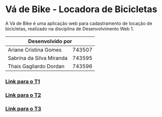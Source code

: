 # Vá de Bike - Locadora de Bicicletas
A Vá de Bike é uma aplicação web para cadastramento de locação de bicicletas, realizado na disciplina de Desenvolvimento Web 1.

<table>
  <thead>
    <tr>
      <th colspan='2'>Desenvolvido por</th>
    </tr>
  </thead>
    <tr>
      <td>Ariane Cristina Gomes</td>
      <td>743507</td>
    </tr>
    <tr>
      <td>Sabrina da Silva Miranda</td>
      <td>743595</td>
    </tr>
    <tr>
      <td>Thais Gagliardo Dordan</td>
      <td>743596</td>
    </tr>
</table>

###  [Link para o T1](https://github.com/thagd/web/blob/main/T1/CheckList.md)
###  [Link para o T2](https://github.com/thagd/web/blob/main/T1/CheckList.md)
###  [Link para o T3](https://github.com/thagd/web/blob/main/T1/CheckList.md)
